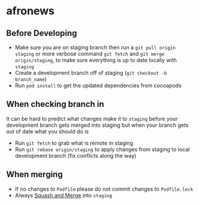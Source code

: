 # afronews
## Before Developing
- Make sure you are on staging branch then run a `git pull origin staging` or more verbose command `git fetch` and `git merge origin/staging`, to make sure everything is up to date locally with `staging`
- Create a development branch off of staging (`git checkout -b branch_name`)
- Run `pod install` to get the updated dependencies from cocoapods

## When checking branch in
It can be hard to predict what changes make it to `staging` before your development branch gets merged into staging but when your branch gets out of date what you should do is
- Run `git fetch` to grab what is remote in staging
- Run `git rebase origin/staging` to apply changes from staging to local development branch (fix conflicts along the way)

## When merging
- If no changes to `Podfile` please do not commit changes to `Podfile.lock`
- Always [Squash and Merge](https://blog.carbonfive.com/2017/08/28/always-squash-and-rebase-your-git-commits/) into `staging`
